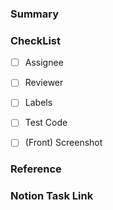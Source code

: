 ### Summary



### CheckList 
- [ ] Assignee
- [ ] Reviewer
- [ ] Labels
- [ ] Test Code
- [ ] (Front) Screenshot


### Reference



### Notion Task Link


